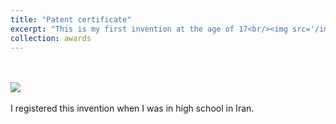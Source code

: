 ```yaml
---
title: "Patent certificate"
excerpt: "This is my first invention at the age of 17<br/><img src='/images/patent_1.jpg' width='500' height='717'>"
collection: awards
---
```

<br/><br/><img src='/images/patent_1.jpg'><br/><br/>
I registered this invention when I was in high school in Iran.
